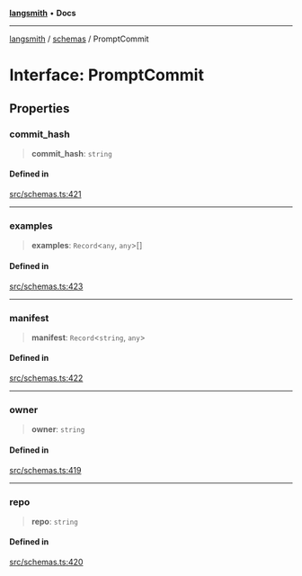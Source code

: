 [**langsmith**](../../README.md) • **Docs**

***

[langsmith](../../README.md) / [schemas](../README.md) / PromptCommit

# Interface: PromptCommit

## Properties

### commit\_hash

> **commit\_hash**: `string`

#### Defined in

[src/schemas.ts:421](https://github.com/langchain-ai/langsmith-sdk/blob/da3c1bb4f1396b48909bf0abac53fd717458c764/js/src/schemas.ts#L421)

***

### examples

> **examples**: `Record`\<`any`, `any`\>[]

#### Defined in

[src/schemas.ts:423](https://github.com/langchain-ai/langsmith-sdk/blob/da3c1bb4f1396b48909bf0abac53fd717458c764/js/src/schemas.ts#L423)

***

### manifest

> **manifest**: `Record`\<`string`, `any`\>

#### Defined in

[src/schemas.ts:422](https://github.com/langchain-ai/langsmith-sdk/blob/da3c1bb4f1396b48909bf0abac53fd717458c764/js/src/schemas.ts#L422)

***

### owner

> **owner**: `string`

#### Defined in

[src/schemas.ts:419](https://github.com/langchain-ai/langsmith-sdk/blob/da3c1bb4f1396b48909bf0abac53fd717458c764/js/src/schemas.ts#L419)

***

### repo

> **repo**: `string`

#### Defined in

[src/schemas.ts:420](https://github.com/langchain-ai/langsmith-sdk/blob/da3c1bb4f1396b48909bf0abac53fd717458c764/js/src/schemas.ts#L420)
